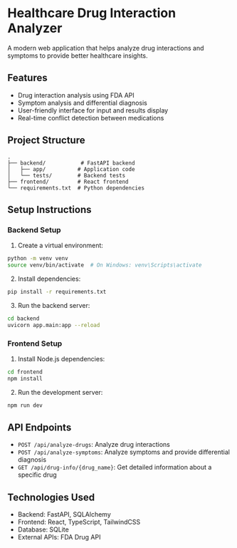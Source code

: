 # Healthcare Drug Interaction Analyzer

A modern web application that helps analyze drug interactions and symptoms to provide better healthcare insights.

## Features

- Drug interaction analysis using FDA API
- Symptom analysis and differential diagnosis
- User-friendly interface for input and results display
- Real-time conflict detection between medications

## Project Structure

```
.
├── backend/           # FastAPI backend
│   ├── app/          # Application code
│   └── tests/        # Backend tests
├── frontend/         # React frontend
└── requirements.txt  # Python dependencies
```

## Setup Instructions

### Backend Setup

1. Create a virtual environment:
```bash
python -m venv venv
source venv/bin/activate  # On Windows: venv\Scripts\activate
```

2. Install dependencies:
```bash
pip install -r requirements.txt
```

3. Run the backend server:
```bash
cd backend
uvicorn app.main:app --reload
```

### Frontend Setup

1. Install Node.js dependencies:
```bash
cd frontend
npm install
```

2. Run the development server:
```bash
npm run dev
```

## API Endpoints

- `POST /api/analyze-drugs`: Analyze drug interactions
- `POST /api/analyze-symptoms`: Analyze symptoms and provide differential diagnosis
- `GET /api/drug-info/{drug_name}`: Get detailed information about a specific drug

## Technologies Used

- Backend: FastAPI, SQLAlchemy
- Frontend: React, TypeScript, TailwindCSS
- Database: SQLite
- External APIs: FDA Drug API 